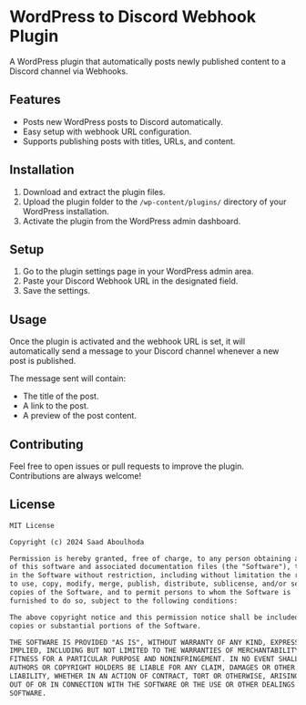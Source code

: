 # WordPress to Discord Webhook Plugin

A WordPress plugin that automatically posts newly published content to a Discord channel via Webhooks.

## Features
- Posts new WordPress posts to Discord automatically.
- Easy setup with webhook URL configuration.
- Supports publishing posts with titles, URLs, and content.

## Installation
1. Download and extract the plugin files.
2. Upload the plugin folder to the `/wp-content/plugins/` directory of your WordPress installation.
3. Activate the plugin from the WordPress admin dashboard.

## Setup
1. Go to the plugin settings page in your WordPress admin area.
2. Paste your Discord Webhook URL in the designated field.
3. Save the settings.

## Usage
Once the plugin is activated and the webhook URL is set, it will automatically send a message to your Discord channel whenever a new post is published.

The message sent will contain:
- The title of the post.
- A link to the post.
- A preview of the post content.

## Contributing
Feel free to open issues or pull requests to improve the plugin. Contributions are always welcome!

## License
```markdown
MIT License

Copyright (c) 2024 Saad Aboulhoda

Permission is hereby granted, free of charge, to any person obtaining a copy
of this software and associated documentation files (the "Software"), to deal
in the Software without restriction, including without limitation the rights
to use, copy, modify, merge, publish, distribute, sublicense, and/or sell
copies of the Software, and to permit persons to whom the Software is
furnished to do so, subject to the following conditions:

The above copyright notice and this permission notice shall be included in all
copies or substantial portions of the Software.

THE SOFTWARE IS PROVIDED "AS IS", WITHOUT WARRANTY OF ANY KIND, EXPRESS OR
IMPLIED, INCLUDING BUT NOT LIMITED TO THE WARRANTIES OF MERCHANTABILITY,
FITNESS FOR A PARTICULAR PURPOSE AND NONINFRINGEMENT. IN NO EVENT SHALL THE
AUTHORS OR COPYRIGHT HOLDERS BE LIABLE FOR ANY CLAIM, DAMAGES OR OTHER
LIABILITY, WHETHER IN AN ACTION OF CONTRACT, TORT OR OTHERWISE, ARISING FROM,
OUT OF OR IN CONNECTION WITH THE SOFTWARE OR THE USE OR OTHER DEALINGS IN THE
SOFTWARE.
